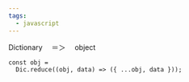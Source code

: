```yaml
---
tags:
  - javascript
---
```


Dictionary 　＝＞　 object

    const obj =
      Dic.reduce((obj, data) => ({ ...obj, data }));
